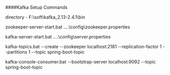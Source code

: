 ####Kafka Setup Commands

directory - F:\soft\kafka_2.13-2.4.1\bin

zookeeper-server-start.bat ..\..\config\zookeeper.properties

kafka-server-start.bat ..\..\config\server.properties

kafka-topics.bat --create --zookeeper localhost:2181 --replication-factor 1 --partitions 1 --topic spring-boot-topic

kafka-console-consumer.bat --bootstrap-server localhost:9092 --topic spring-boot-topic